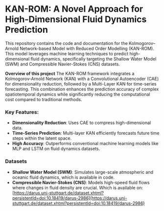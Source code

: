 # KAN-ROM: A Novel Approach for High-Dimensional Fluid Dynamics Prediction

This repository contains the code and documentation for the Kolmogorov–Arnold Network-based Model with Reduced Order Modelling (KAN-ROM). This model leverages machine learning techniques to predict high-dimensional fluid dynamics, specifically targeting the Shallow Water Model (SWM) and Compressible Navier-Stokes (CNS) datasets.

**Overview of this project**
The KAN-ROM framework integrates a Kolmogorov-Arnold Network (KAN) with a Convolutional Autoencoder (CAE) for dimensionality reduction, followed by a Multi-Layer KAN for time-series forecasting. This combination enhances the prediction accuracy of complex spatiotemporal dynamics while significantly reducing the computational cost compared to traditional methods.

### Key Features:
- **Dimensionality Reduction**: Uses CAE to compress high-dimensional data.
- **Time-Series Prediction**: Multi-layer KAN efficiently forecasts future time steps within the latent space.
- **High Accuracy**: Outperforms conventional machine learning models like MLP and LSTM on fluid dynamics datasets.

### Datasets
- **Shallow Water Model (SWM)**: Simulates large-scale atmospheric and oceanic fluid dynamics, which is available in code.
- **Compressible Navier-Stokes (CNS)**: Models high-speed fluid flows where changes in fluid density are crucial. Which is available on:[https://darus.uni-stuttgart.de/dataset.xhtml?persistentId=doi:10.18419/darus-2986](https://darus.uni-stuttgart.de/dataset.xhtml?persistentId=doi:10.18419/darus-2986)



